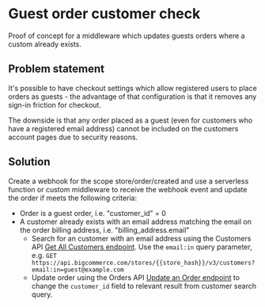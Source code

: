 # Guest order customer check
Proof of concept for a middleware which updates guests orders where a custom already exists.

## Problem statement
It's possible to have checkout settings which allow registered users to place orders as guests - the advantage of that configuration is that it removes any sign-in friction for checkout.

The downside is that any order placed as a guest (even for customers who have a registered email address) cannot be included on the customers account pages due to security reasons.

## Solution
Create a webhook for the scope store/order/created and use a serverless function or custom middleware to receive the webhook event and update the order if meets the following criteria:
- Order is a guest order, i.e. "customer_id" = 0
- A customer already exists with an email address matching the email on the order billing address, i.e. "billing_address.email"
  - Search for an customer with an email address using the Customers API [Get All Customers endpoint](https://api.bigcommerce.com/stores/{{store_hash}}/v3/customers?email:in=guest@example.com). Use the `email:in` query parameter, e.g. `GET https://api.bigcommerce.com/stores/{{store_hash}}/v3/customers?email:in=guest@example.com`
  - Update order using the Orders API [Update an Order endpoint](https://developer.bigcommerce.com/api-reference/d140040bfe6ef-update-an-order) to change the `customer_id` field to relevant result from customer search query.
